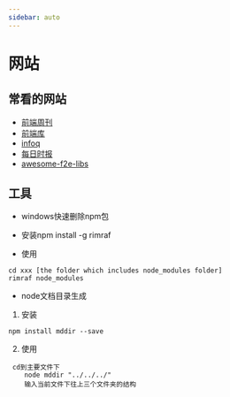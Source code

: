 ```yaml
---
sidebar: auto
---
```


# 网站

## 常看的网站 

- [前端周刊](https://github.com/dt-fe/weekly)
- [前端库](https://github.com/sorrycc/awesome-f2e-libs)
- [infoq](https://www.infoq.cn/topic/Front-end)
- [每日时报](https://wubaiqing.github.io/zaobao/)
- [awesome-f2e-libs](https://github.com/sorrycc/awesome-f2e-libs)

## 工具

- windows快速删除npm包

- 安装npm install -g rimraf

- 使用
```
cd xxx [the folder which includes node_modules folder]
rimraf node_modules
```

- node文档目录生成

1. 安装
```
npm install mddir --save
```
2. 使用
```
 cd到主要文件下 
    node mddir "../../../" 
    输入当前文件下往上三个文件夹的结构
```
   
